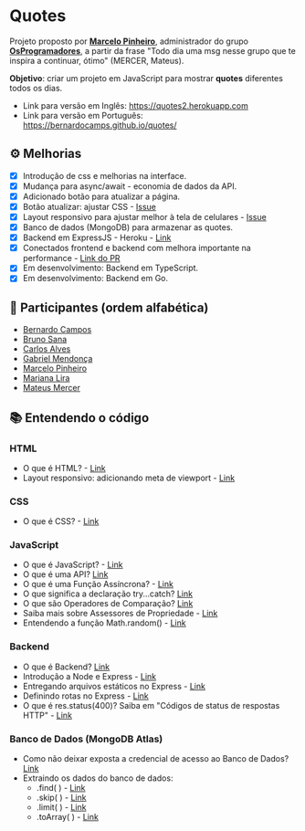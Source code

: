 # Quotes

Projeto proposto por **[Marcelo Pinheiro](https://twitter.com/mpinheir)**, administrador do grupo **[OsProgramadores](https://t.me/osprogramadores)**, a partir da frase 
"Todo dia uma msg nesse grupo que te inspira a continuar, ótimo" (MERCER, Mateus).

**Objetivo**: criar um projeto em JavaScript para mostrar **quotes** diferentes todos os dias.

- Link para versão em Inglês: https://quotes2.herokuapp.com
- Link para versão em Português: https://bernardocamps.github.io/quotes/

## ⚙ Melhorias
- [x] Introdução de css e melhorias na interface.
- [x] Mudança para async/await - economia de dados da API.
- [x] Adicionado botão para atualizar a página.
- [x] Botão atualizar: ajustar CSS - [Issue](https://github.com/bernardocamps/quotes/issues/10)
- [x] Layout responsivo para ajustar melhor à tela de celulares - [Issue](https://github.com/bernardocamps/quotes/issues/12)
- [x] Banco de dados (MongoDB) para armazenar as quotes.
- [x] Backend em ExpressJS - Heroku - [Link](https://github.com/bernardocamps/quotes-heroku-2)
- [x] Conectados frontend e backend com melhora importante na performance - [Link do PR](https://github.com/bernardocamps/quotes-heroku-2/pull/1)
- [x] Em desenvolvimento: Backend em TypeScript.
- [x] Em desenvolvimento: Backend em Go.

## 👥 Participantes (ordem alfabética)
- [Bernardo Campos](https://github.com/bernardocamps)
- [Bruno Sana](https://github.com/brunosana)
- [Carlos Alves](https://github.com/cbcalves)
- [Gabriel Mendonça](https://github.com/brunoom1)
- [Marcelo Pinheiro](https://github.com/mpinheir)
- [Mariana Lira](https://github.com/marilira)
- [Mateus Mercer](https://github.com/MatMercer)

## 📚 Entendendo o código
### HTML
* O que é HTML? - [Link](https://developer.mozilla.org/pt-BR/docs/Aprender/HTML/Introducao_ao_HTML/Getting_started)
* Layout responsivo: adicionando meta de viewport - [Link](https://github.com/bernardocamps/quotes/pull/13)

### CSS
* O que é CSS? - [Link](https://developer.mozilla.org/pt-BR/docs/Aprender/Getting_started_with_the_web/CSS_basico)

### JavaScript
* O que é JavaScript? - [Link](https://developer.mozilla.org/pt-BR/docs/Learn/JavaScript/First_steps/O_que_e_JavaScript)
* O que é uma API? [Link](https://developer.mozilla.org/pt-BR/docs/Glossario/API)
* O que é uma Função Assíncrona? - [Link](https://developer.mozilla.org/pt-BR/docs/Web/JavaScript/Reference/Statements/funcoes_assincronas)
* O que significa a declaração try...catch? [Link](https://developer.mozilla.org/pt-BR/docs/Web/JavaScript/Reference/Statements/try...catch)
* O que são Operadores de Comparação? [Link](https://developer.mozilla.org/pt-BR/docs/Web/JavaScript/Reference/Operators/Operadores_de_comparação)
* Saiba mais sobre Assessores de Propriedade - [Link](https://developer.mozilla.org/pt-BR/docs/Web/JavaScript/Reference/Operators/Property_Accessors)
* Entendendo a função Math.random() - [Link](https://developer.mozilla.org/pt-BR/docs/Web/JavaScript/Reference/Global_Objects/Math/random)

### Backend
* O que é Backend? [Link](https://developer.mozilla.org/pt-BR/docs/Learn/Server-side/First_steps/Introduction)
* Introdução a Node e Express - [Link](https://developer.mozilla.org/pt-BR/docs/Learn/Server-side/Express_Nodejs/Introdução)
* Entregando arquivos estáticos no Express - [Link](https://expressjs.com/pt-br/starter/static-files.html)
* Definindo rotas no Express - [Link](https://expressjs.com/pt-br/guide/routing.html)
* O que é res.status(400)? Saiba em "Códigos de status de respostas HTTP" - [Link](https://developer.mozilla.org/pt-BR/docs/Web/HTTP/Status)

### Banco de Dados (MongoDB Atlas)
* Como não deixar exposta a credencial de acesso ao Banco de Dados? [Link](https://github.com/motdotla/dotenv)
* Extraindo os dados do banco de dados:
    * .find( ) - [Link](https://docs.mongodb.com/manual/reference/method/db.collection.find/#db.collection.find)
    * .skip( ) - [Link](https://docs.mongodb.com/manual/reference/method/cursor.skip/#cursor.skip)
    * .limit( ) - [Link](https://docs.mongodb.com/manual/reference/method/cursor.limit/)
    * .toArray( ) - [Link](https://docs.mongodb.com/manual/reference/method/cursor.toArray/)
